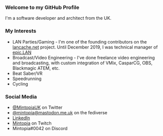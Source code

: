 ### Welcome to my GitHub Profile

I'm a software developer and architect from the UK.

### My Interests

 - LAN Parties/Gaming - I'm one of the founding contributors on the [lancache.net](https://lancache.net) project. Until December 2019, I was technical manager of [epic.LAN](https://www.epiclan.co.uk)
 - Broadcast/Video Engineering - I've done freelance video engineering and broadcasting, with custom integration of VMix, CasparCG, OBS, Blackmagic ATEM, etc.
 - Beat Saber/VR
 - Speedrunning
 - Cycling
 
### Social Media

 - [@MintopiaUK](https://twitter.com/mintopiauk) on Twitter
 - <a rel="me" href="https://mastodon.me.uk/@mintopia">@mintopia@mastodon.me.uk</a> on the fediverse
 - [LinkedIn](https://www.linkedin.com/in/jessicasmithuk/)
 - [Mintopia](https://twitch.tv/mintopia) on Twitch
 - Mintopia#0042 on Discord
